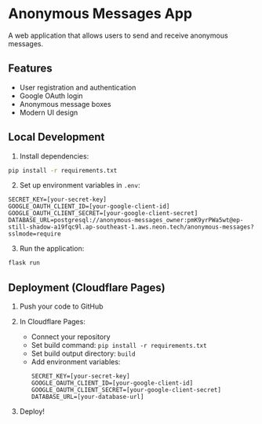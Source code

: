 # Anonymous Messages App

A web application that allows users to send and receive anonymous messages.

## Features
- User registration and authentication
- Google OAuth login
- Anonymous message boxes
- Modern UI design

## Local Development
1. Install dependencies:
```bash
pip install -r requirements.txt
```

2. Set up environment variables in `.env`:
```
SECRET_KEY=[your-secret-key]
GOOGLE_OAUTH_CLIENT_ID=[your-google-client-id]
GOOGLE_OAUTH_CLIENT_SECRET=[your-google-client-secret]
DATABASE_URL=postgresql://anonymous-messages_owner:pmK9yrPWa5wt@ep-still-shadow-a19fqc9l.ap-southeast-1.aws.neon.tech/anonymous-messages?sslmode=require
```

3. Run the application:
```bash
flask run
```

## Deployment (Cloudflare Pages)

1. Push your code to GitHub

2. In Cloudflare Pages:
   - Connect your repository
   - Set build command: `pip install -r requirements.txt`
   - Set build output directory: `build`
   - Add environment variables:
     ```
     SECRET_KEY=[your-secret-key]
     GOOGLE_OAUTH_CLIENT_ID=[your-google-client-id]
     GOOGLE_OAUTH_CLIENT_SECRET=[your-google-client-secret]
     DATABASE_URL=[your-database-url]
     ```

3. Deploy!
